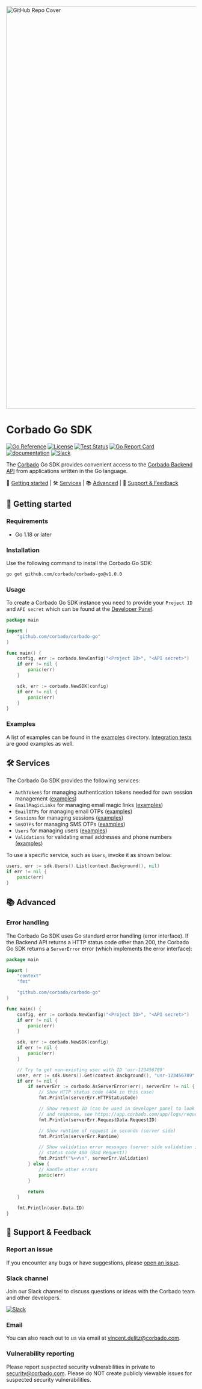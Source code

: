<img width="1070" alt="GitHub Repo Cover" src="https://github.com/corbado/corbado-php/assets/18458907/aa4f9df6-980b-4b24-bb2f-d71c0f480971">

# Corbado Go SDK

[![Go Reference](https://pkg.go.dev/badge/github.com/corbado/corbado-go.svg)](https://pkg.go.dev/github.com/corbado/corbado-go)
[![License](https://poser.pugx.org/corbado/php-sdk/license.svg)](https://packagist.org/packages/corbado/php-sdk)
[![Test Status](https://github.com/corbado/corbado-go/workflows/tests/badge.svg)](https://github.com/corbado/corbado-go/actions?query=workflow%3Atests)
[![Go Report Card](https://goreportcard.com/badge/github.com/corbado/corbado-go)](https://goreportcard.com/report/github.com/corbado/corbado-go)
[![documentation](https://img.shields.io/badge/documentation-Corbado_Backend_API_Reference-blue.svg)](https://api.corbado.com/docs/api/)
[![Slack](https://img.shields.io/badge/slack-join%20chat-brightgreen.svg)](https://join.slack.com/t/corbado/shared_invite/zt-1b7867yz8-V~Xr~ngmSGbt7IA~g16ZsQ)

The [Corbado](https://www.corbado.com) Go SDK provides convenient access to the [Corbado Backend API](https://api.corbado.com/docs/api/) from applications written in the Go language.

:rocket: [Getting started](#rocket-getting-started) | :hammer_and_wrench: [Services](#hammer_and_wrench-services) | :books: [Advanced](#books-advanced) | :speech_balloon: [Support & Feedback](#speech_balloon-support--feedback)

## :rocket: Getting started

### Requirements

- Go 1.18 or later

### Installation

Use the following command to install the Corbado Go SDK:

```bash
go get github.com/corbado/corbado-go@v1.0.0
```

### Usage

To create a Corbado Go SDK instance you need to provide your `Project ID` and `API secret` which can be found at the [Developer Panel](https://app.corbado.com).

```Go
package main

import (
    "github.com/corbado/corbado-go"
)

func main() {
    config, err := corbado.NewConfig("<Project ID>", "<API secret>")
    if err != nil {
        panic(err)
    }

    sdk, err := corbado.NewSDK(config)
    if err != nil {
        panic(err)
    }
}
```

### Examples

A list of examples can be found in the [examples](/examples) directory. [Integration tests](tests/integration) are good examples as well.

## :hammer_and_wrench: Services

The Corbado Go SDK provides the following services:

- `AuthTokens` for managing authentication tokens needed for own session management ([examples](tests/integration/authtoken))
- `EmailMagicLinks` for managing email magic links ([examples](tests/integration/emailmagiclink))
- `EmailOTPs` for managing email OTPs ([examples](tests/integration/emailotp))
- `Sessions` for managing sessions ([examples](examples/sessionstdlib))
- `SmsOTPs` for managing SMS OTPs ([examples](tests/integration/smsotp))
- `Users` for managing users ([examples](tests/integration/user))
- `Validations` for validating email addresses and phone numbers ([examples](tests/integration/validation))

To use a specific service, such as `Users`, invoke it as shown below:

```Go
users, err := sdk.Users().List(context.Background(), nil)
if err != nil {
    panic(err)
}
``` 

## :books: Advanced

### Error handling

The Corbado Go SDK uses Go standard error handling (error interface). If the Backend API returns a HTTP status code other than 200, the Corbado Go SDK returns a `ServerError` error (which implements the error interface):

```Go
package main

import (
    "context"
    "fmt"

    "github.com/corbado/corbado-go"
)

func main() {
    config, err := corbado.NewConfig("<Project ID>", "<API secret>")
    if err != nil {
        panic(err)
    }

    sdk, err := corbado.NewSDK(config)
    if err != nil {
        panic(err)
    }

    // Try to get non-existing user with ID 'usr-123456789'
    user, err := sdk.Users().Get(context.Background(), "usr-123456789", nil)
    if err != nil {
        if serverErr := corbado.AsServerError(err); serverErr != nil {
            // Show HTTP status code (404 in this case)
            fmt.Println(serverErr.HTTPStatusCode)

            // Show request ID (can be used in developer panel to look up the full request
            // and response, see https://app.corbado.com/app/logs/requests)
            fmt.Println(serverErr.RequestData.RequestID)

            // Show runtime of request in seconds (server side)
            fmt.Println(serverErr.Runtime)

            // Show validation error messages (server side validation in case of HTTP
            // status code 400 (Bad Request))
            fmt.Printf("%+v\n", serverErr.Validation)
        } else {
            // Handle other errors
            panic(err)
        }

        return
    }

    fmt.Println(user.Data.ID)
}

```

## :speech_balloon: Support & Feedback

### Report an issue

If you encounter any bugs or have suggestions, please [open an issue](https://github.com/corbado/corbado-go/issues/new).

### Slack channel

Join our Slack channel to discuss questions or ideas with the Corbado team and other developers.

[![Slack](https://img.shields.io/badge/slack-join%20chat-brightgreen.svg)](https://join.slack.com/t/corbado/shared_invite/zt-1b7867yz8-V~Xr~ngmSGbt7IA~g16ZsQ)

### Email

You can also reach out to us via email at vincent.delitz@corbado.com.

### Vulnerability reporting

Please report suspected security vulnerabilities in private to security@corbado.com. Please do NOT create publicly viewable issues for suspected security vulnerabilities.
